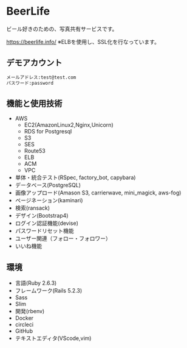 # BeerLife

ビール好きのための、写真共有サービスです。

<https://beerlife.info/>
※ELBを使用し、SSL化を行なっています。

## デモアカウント

```md
メールアドレス:test@test.com
パスワード:password
```
  
## 機能と使用技術

- AWS
  - EC2(AmazonLinux2,Nginx,Unicorn)
  - RDS for Postgresql
  - S3
  - SES
  - Route53
  - ELB
  - ACM
  - VPC
- 単体・統合テスト(RSpec, factory_bot, capybara)
- データベース(PostgreSQL)
- 画像アップロード(Amason S3, carrierwave, mini_magick, aws-fog)
- ページネーション(kaminari)
- 検索(ransack)
- デザイン(Bootstrap4) 
- ログイン認証機能(devise)
- パスワードリセット機能
- ユーザー関連（フォロー・フォロワー）
- いいね機能

## 環境

- 言語(Ruby 2.6.3)
- フレームワーク(Rails 5.2.3) 
- Sass
- Slim
- 開発(rbenv)
- Docker
- circleci
- GitHub
- テキストエディタ(VScode,vim)
